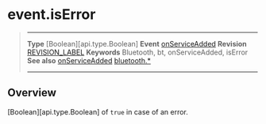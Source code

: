 # event.isError

> --------------------- ------------------------------------------------------------------------------------------
> __Type__              [Boolean][api.type.Boolean]
> __Event__             [onServiceAdded](/plugin.bluetooth.type.Server.event.onServiceAdded.md)
> __Revision__          [REVISION_LABEL](REVISION_URL)
> __Keywords__          Bluetooth, bt, onServiceAdded, isError
> __See also__          [onServiceAdded](/plugin.bluetooth.type.Server.event.onServiceAdded.md)
>						[bluetooth.*](/plugin.bluetooth.md)
> --------------------- ------------------------------------------------------------------------------------------

## Overview

[Boolean][api.type.Boolean] of `true` in case of an error.